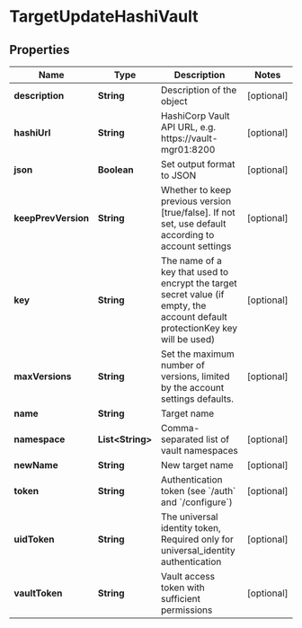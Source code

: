 

# TargetUpdateHashiVault


## Properties

| Name | Type | Description | Notes |
|------------ | ------------- | ------------- | -------------|
|**description** | **String** | Description of the object |  [optional] |
|**hashiUrl** | **String** | HashiCorp Vault API URL, e.g. https://vault-mgr01:8200 |  [optional] |
|**json** | **Boolean** | Set output format to JSON |  [optional] |
|**keepPrevVersion** | **String** | Whether to keep previous version [true/false]. If not set, use default according to account settings |  [optional] |
|**key** | **String** | The name of a key that used to encrypt the target secret value (if empty, the account default protectionKey key will be used) |  [optional] |
|**maxVersions** | **String** | Set the maximum number of versions, limited by the account settings defaults. |  [optional] |
|**name** | **String** | Target name |  |
|**namespace** | **List&lt;String&gt;** | Comma-separated list of vault namespaces |  [optional] |
|**newName** | **String** | New target name |  [optional] |
|**token** | **String** | Authentication token (see &#x60;/auth&#x60; and &#x60;/configure&#x60;) |  [optional] |
|**uidToken** | **String** | The universal identity token, Required only for universal_identity authentication |  [optional] |
|**vaultToken** | **String** | Vault access token with sufficient permissions |  [optional] |



